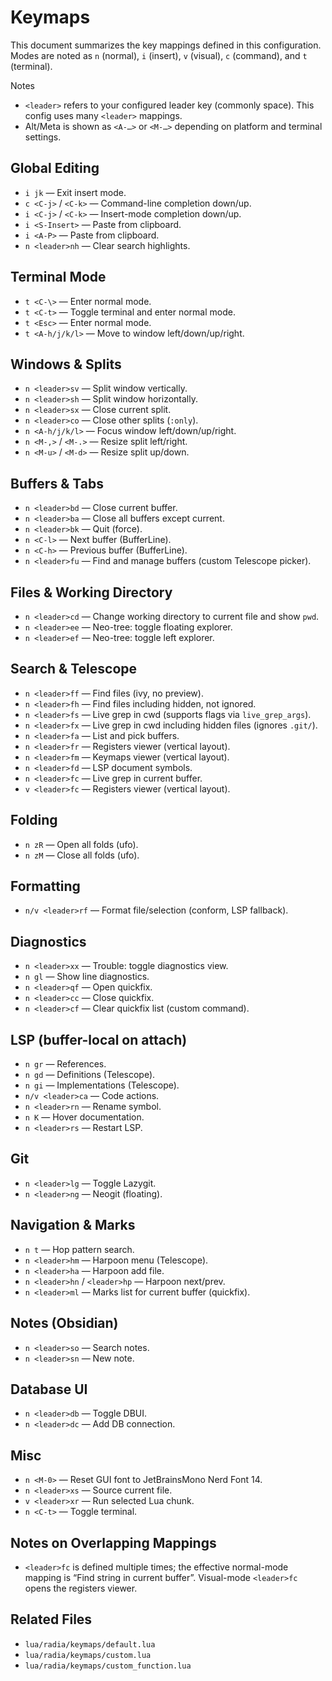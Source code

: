 # Keymaps

This document summarizes the key mappings defined in this configuration. Modes are noted as `n` (normal), `i` (insert), `v` (visual), `c` (command), and `t` (terminal).

Notes
- `<leader>` refers to your configured leader key (commonly space). This config uses many `<leader>` mappings.
- Alt/Meta is shown as `<A-…>` or `<M-…>` depending on platform and terminal settings.

## Global Editing
- `i jk` — Exit insert mode.
- `c <C-j>` / `<C-k>` — Command-line completion down/up.
- `i <C-j>` / `<C-k>` — Insert-mode completion down/up.
- `i <S-Insert>` — Paste from clipboard.
- `i <A-P>` — Paste from clipboard.
- `n <leader>nh` — Clear search highlights.

## Terminal Mode
- `t <C-\>` — Enter normal mode.
- `t <C-t>` — Toggle terminal and enter normal mode.
- `t <Esc>` — Enter normal mode.
- `t <A-h/j/k/l>` — Move to window left/down/up/right.

## Windows & Splits
- `n <leader>sv` — Split window vertically.
- `n <leader>sh` — Split window horizontally.
- `n <leader>sx` — Close current split.
- `n <leader>co` — Close other splits (`:only`).
- `n <A-h/j/k/l>` — Focus window left/down/up/right.
- `n <M-,>` / `<M-.>` — Resize split left/right.
- `n <M-u>` / `<M-d>` — Resize split up/down.

## Buffers & Tabs
- `n <leader>bd` — Close current buffer.
- `n <leader>ba` — Close all buffers except current.
- `n <leader>bk` — Quit (force).
- `n <C-l>` — Next buffer (BufferLine).
- `n <C-h>` — Previous buffer (BufferLine).
- `n <leader>fu` — Find and manage buffers (custom Telescope picker).

## Files & Working Directory
- `n <leader>cd` — Change working directory to current file and show `pwd`.
- `n <leader>ee` — Neo-tree: toggle floating explorer.
- `n <leader>ef` — Neo-tree: toggle left explorer.

## Search & Telescope
- `n <leader>ff` — Find files (ivy, no preview).
- `n <leader>fh` — Find files including hidden, not ignored.
- `n <leader>fs` — Live grep in cwd (supports flags via `live_grep_args`).
- `n <leader>fx` — Live grep in cwd including hidden files (ignores `.git/`).
- `n <leader>fa` — List and pick buffers.
- `n <leader>fr` — Registers viewer (vertical layout).
- `n <leader>fm` — Keymaps viewer (vertical layout).
- `n <leader>fd` — LSP document symbols.
- `n <leader>fc` — Live grep in current buffer.
- `v <leader>fc` — Registers viewer (vertical layout).

## Folding
- `n zR` — Open all folds (ufo).
- `n zM` — Close all folds (ufo).

## Formatting
- `n/v <leader>rf` — Format file/selection (conform, LSP fallback).

## Diagnostics
- `n <leader>xx` — Trouble: toggle diagnostics view.
- `n gl` — Show line diagnostics.
- `n <leader>qf` — Open quickfix.
- `n <leader>cc` — Close quickfix.
- `n <leader>cf` — Clear quickfix list (custom command).

## LSP (buffer-local on attach)
- `n gr` — References.
- `n gd` — Definitions (Telescope).
- `n gi` — Implementations (Telescope).
- `n/v <leader>ca` — Code actions.
- `n <leader>rn` — Rename symbol.
- `n K` — Hover documentation.
- `n <leader>rs` — Restart LSP.

## Git
- `n <leader>lg` — Toggle Lazygit.
- `n <leader>ng` — Neogit (floating).

## Navigation & Marks
- `n t` — Hop pattern search.
- `n <leader>hm` — Harpoon menu (Telescope).
- `n <leader>ha` — Harpoon add file.
- `n <leader>hn` / `<leader>hp` — Harpoon next/prev.
- `n <leader>ml` — Marks list for current buffer (quickfix).

## Notes (Obsidian)
- `n <leader>so` — Search notes.
- `n <leader>sn` — New note.

## Database UI
- `n <leader>db` — Toggle DBUI.
- `n <leader>dc` — Add DB connection.

## Misc
- `n <M-0>` — Reset GUI font to JetBrainsMono Nerd Font 14.
- `n <leader>xs` — Source current file.
- `v <leader>xr` — Run selected Lua chunk.
- `n <C-t>` — Toggle terminal.

## Notes on Overlapping Mappings
- `<leader>fc` is defined multiple times; the effective normal-mode mapping is “Find string in current buffer”. Visual-mode `<leader>fc` opens the registers viewer.

## Related Files
- `lua/radia/keymaps/default.lua`
- `lua/radia/keymaps/custom.lua`
- `lua/radia/keymaps/custom_function.lua`